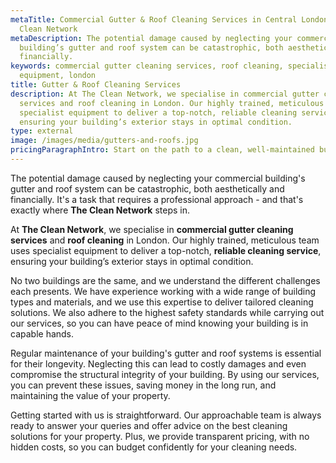 ```yaml
---
metaTitle: Commercial Gutter & Roof Cleaning Services in Central London - The
  Clean Network
metaDescription: The potential damage caused by neglecting your commercial
  building’s gutter and roof system can be catastrophic, both aesthetically and
  financially.
keywords: commercial gutter cleaning services, roof cleaning, specialist
  equipment, london
title: Gutter & Roof Cleaning Services
description: At The Clean Network, we specialise in commercial gutter cleaning
  services and roof cleaning in London. Our highly trained, meticulous team uses
  specialist equipment to deliver a top-notch, reliable cleaning service,
  ensuring your building’s exterior stays in optimal condition.
type: external
image: /images/media/gutters-and-roofs.jpg
pricingParagraphIntro: Start on the path to a clean, well-maintained building today.
---
```

The potential damage caused by neglecting your commercial building's gutter and roof system can be catastrophic, both aesthetically and financially. It's a task that requires a professional approach - and that's exactly where **The Clean Network** steps in.

At **The Clean Network**, we specialise in **commercial gutter cleaning services** and **roof cleaning** in London. Our highly trained, meticulous team uses specialist equipment to deliver a top-notch, **reliable cleaning service**, ensuring your building’s exterior stays in optimal condition.

No two buildings are the same, and we understand the different challenges each presents. We have experience working with a wide range of building types and materials, and we use this expertise to deliver tailored cleaning solutions. We also adhere to the highest safety standards while carrying out our services, so you can have peace of mind knowing your building is in capable hands.

Regular maintenance of your building's gutter and roof systems is essential for their longevity. Neglecting this can lead to costly damages and even compromise the structural integrity of your building. By using our services, you can prevent these issues, saving money in the long run, and maintaining the value of your property.

Getting started with us is straightforward. Our approachable team is always ready to answer your queries and offer advice on the best cleaning solutions for your property. Plus, we provide transparent pricing, with no hidden costs, so you can budget confidently for your cleaning needs.